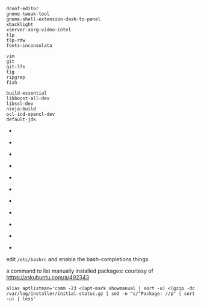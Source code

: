 
```
dconf-editor
gnome-tweak-tool
gnome-shell-extension-dash-to-panel
xbacklight
xserver-xorg-video-intel
tlp
tlp-rdw
fonts-inconsolata

vim
git
git-lfs
tig
ripgrep
fish

build-essential
libboost-all-dev
libssl-dev
ninja-build
ocl-icd-opencl-dev
default-jdk
```

- [](https://help.ubuntu.com/stable/ubuntu-help/power-batterylife.html.en)

- [](https://askubuntu.com/questions/147462/how-can-i-change-the-tty-colors)

- [](https://askubuntu.com/questions/1025765/how-to-map-alt-hjkl-keys-to-arrow-keys)
- [](https://askubuntu.com/a/257497)
- [](https://medium.com/@damko/a-simple-humble-but-comprehensive-guide-to-xkb-for-linux-6f1ad5e13450)

- [](https://askubuntu.com/questions/103249/how-to-increase-brightness-in-smaller-steps/1080149#1080149)

- [](https://askubuntu.com/questions/315625/how-to-disable-the-shortcut-ctrl-alt-arrow-in-gnome-3-8)
- [](https://unix.stackexchange.com/questions/260601/understanding-setting-up-different-input-methods)

- [](https://docs.github.com/en/github/authenticating-to-github/connecting-to-github-with-ssh)

- [](https://www.youtube.com/watch?v=KA6A3oeocHY&ab_channel=MentalOutlaw)
- [](https://github.com/StevenBlack/hosts)

edit `/etc/bashrc` and enable the bash-completions things


a command to list manually installed packages:
courtesy of https://askubuntu.com/a/492343
```
alias aptlistman='comm -23 <(apt-mark showmanual | sort -u) <(gzip -dc /var/log/installer/initial-status.gz | sed -n "s/^Package: //p" | sort -u) | less'
```
